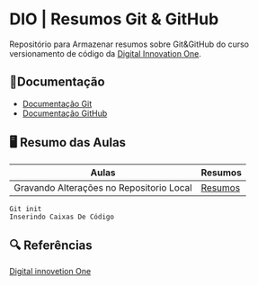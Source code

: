# DIO | Resumos Git & GitHub

Repositório para Armazenar resumos sobre Git&GitHub do curso versionamento de código da [Digital Innovation One](https://www.dio.me/).

## 📖Documentação

- [Documentação Git](https://git-scm.com/docs/git/pt_BR)
- [Documentação GitHub](https://docs.github.com/pt)

## 🖥️ Resumo das Aulas

| Aulas | Resumos |
|-------|---------|
|Gravando Alterações no Repositorio Local|[Resumos]()

```
Git init
Inserindo Caixas De Código

```


## 🔍 Referências 
[Digital innovetion One]()  
